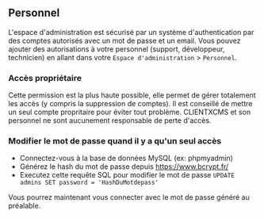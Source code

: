 ## Personnel
L'espace d'administration est sécurisé par un système d'authentication par des comptes autorisés avec un mot de passe et un email.
Vous pouvez ajouter des autorisations à votre personnel (support, développeur, technicien) en allant dans votre `Espace d'administration` > `Personnel`.

### Accès propriétaire

Cette permission est la plus haute possible, elle permet de gérer totalement les accès (y compris la suppression de comptes). Il est conseillé de mettre un seul compte propritaire pour éviter tout problème.
CLIENTXCMS et son personnel ne sont aucunement responsable de perte d'accès.

### Modifier le mot de passe quand il y a qu'un seul accès
- Connectez-vous à la base de données MySQL (ex: phpmyadmin)
- Générez le hash du mot de passe depuis https://www.bcrypt.fr/
- Executez cette requête SQL pour modifier le mot de passe 
`UPDATE admins SET password = 'HashDuMotdepass'`
  
Vous pourrez maintenant vous connecter avec le mot de passe généré au préalable.